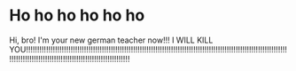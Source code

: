 # Ho ho ho ho ho ho
Hi, bro! I'm your new german teacher now!!!
I WILL KILL YOU!!!!!!!!!!!!!!!!!!!!!!!!!!!!!!!!!!!!!!!!!!!!!!!!!!!!!!!!!!!!!!!!!!!!!!!!!!!!!!!!!!!!!!!!!!!!!!!!!!!!!!!!!!!!!!!!!!!!!!!!!!!!!!!!!!!!!!!!!!!!!!!!!!!!!!!!!!!!!!!!!!!!!!!!!!!
